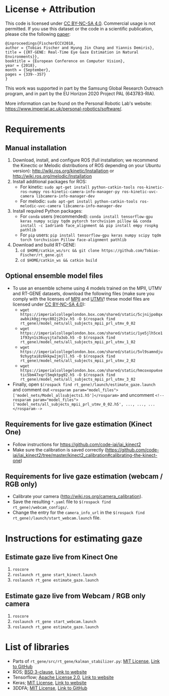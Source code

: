 # License + Attribution
This code is licensed under [CC BY-NC-SA 4.0](https://creativecommons.org/licenses/by-nc-sa/4.0/). Commercial usage is not permitted. If you use this dataset or the code in a scientific publication, please cite the following [paper](http://openaccess.thecvf.com/content_ECCV_2018/html/Tobias_Fischer_RT-GENE_Real-Time_Eye_ECCV_2018_paper.html):

```
@inproceedings{FischerECCV2018,
author = {Tobias Fischer and Hyung Jin Chang and Yiannis Demiris},
title = {{RT-GENE: Real-Time Eye Gaze Estimation in Natural Environments}},
booktitle = {European Conference on Computer Vision},
year = {2018},
month = {September},
pages = {339--357}
}
```

This work was supported in part by the Samsung Global Research Outreach program, and in part by the EU Horizon 2020 Project PAL (643783-RIA).

More information can be found on the Personal Robotic Lab's website: <https://www.imperial.ac.uk/personal-robotics/software/>.

# Requirements
## Manual installation
1. Download, install, and configure ROS (full installation; we recommend the Kinectic or Melodic distributions of ROS depending on your Ubuntu version): http://wiki.ros.org/kinetic/Installation or http://wiki.ros.org/melodic/Installation
1. Install additional packages for ROS:
    - For kinetic: `sudo apt-get install python-catkin-tools ros-kinetic-ros-numpy ros-kinetic-camera-info-manager-py ros-kinetic-uvc-camera libcamera-info-manager-dev`
    - For melodic: `sudo apt-get install python-catkin-tools ros-melodic-uvc-camera libcamera-info-manager-dev`
1. Install required Python packages:
    - For `conda` users (recommended): `conda install tensorflow-gpu keras numpy scipy tqdm pytorch torchvision pillow && conda install -c 1adrianb face_alignment && pip install empy rospkg pathlib`
    - For `pip` users: `pip install tensorflow-gpu keras numpy scipy tqdm torch torchvision Pillow face-alignment pathlib`
1. Download and build RT-GENE:
    1. `cd $HOME/catkin_ws/src && git clone https://github.com/Tobias-Fischer/rt_gene.git`
    1. `cd $HOME/catkin_ws && catkin build`

## Optional ensemble model files
- To use an ensemble scheme using 4 models trained on the MPII, UTMV and RT-GENE datasets, download the following files (make sure you comply with the licenses of [MPII](https://www.mpi-inf.mpg.de/departments/computer-vision-and-multimodal-computing/research/gaze-based-human-computer-interaction/appearance-based-gaze-estimation-in-the-wild/) and [UTMV](http://www.hci.iis.u-tokyo.ac.jp/datasets/)! these model files are licensed under [CC BY-NC-SA 4.0](https://creativecommons.org/licenses/by-nc-sa/4.0/)):
    - `wget https://imperialcollegelondon.box.com/shared/static/5cjnijpo8qxawbkik0gjrmyc802j2h1v.h5 -O $(rospack find rt_gene)/model_nets/all_subjects_mpii_prl_utmv_0_02`
    - `wget https://imperialcollegelondon.box.com/shared/static/1ye5jlh5ce11f93yn1s36uysjta7a3ob.h5 -O $(rospack find rt_gene)/model_nets/all_subjects_mpii_prl_utmv_1_02`
    - `wget https://imperialcollegelondon.box.com/shared/static/5vl9samndju9zhygtai8z6kkpw2jmjll.h5 -O $(rospack find rt_gene)/model_nets/all_subjects_mpii_prl_utmv_2_02`
    - `wget https://imperialcollegelondon.box.com/shared/static/hmcoxopu4xetic5bm47xqrl5mqktpg92.h5 -O $(rospack find rt_gene)/model_nets/all_subjects_mpii_prl_utmv_3_02`
- Finally, open `$(rospack find rt_gene)/launch/estimate_gaze.launch` and comment out `<rosparam param="model_files">['model_nets/Model_allsubjects1.h5']</rosparam>` and uncomment `<!--rosparam param="model_files">['model_nets/all_subjects_mpii_prl_utmv_0_02.h5', ..., ..., ...</rosparam-->`


## Requirements for live gaze estimation (Kinect One)
- Follow instructions for https://github.com/code-iai/iai_kinect2
- Make sure the calibration is saved correctly (https://github.com/code-iai/iai_kinect2/tree/master/kinect2_calibration#calibrating-the-kinect-one)

## Requirements for live gaze estimation (webcam / RGB only)
- Calibrate your camera (http://wiki.ros.org/camera_calibration). 
- Save the resulting `*.yaml` file to `$(rospack find rt_gene)/webcam_configs/`.
- Change the entry for the `camera_info_url` in the `$(rospack find rt_gene)/launch/start_webcam.launch` file.

# Instructions for estimating gaze

## Estimate gaze live from Kinect One
1) `roscore`
1) `roslaunch rt_gene start_kinect.launch`
1) `roslaunch rt_gene estimate_gaze.launch`

## Estimate gaze live from Webcam / RGB only camera
1) `roscore`
1) `roslaunch rt_gene start_webcam.launch`
1) `roslaunch rt_gene estimate_gaze.launch`

# List of libraries
- Parts of `rt_gene/src/rt_gene/kalman_stabilizer.py`: [MIT License](https://opensource.org/licenses/MIT), [Link to GitHub](https://github.com/yinguobing/head-pose-estimation)
- ROS; [BSD 3-clause](https://opensource.org/licenses/BSD-3-Clause), [Link to website](http://ros.org/)
- Tensorflow; [Apache License 2.0](https://www.apache.org/licenses/LICENSE-2.0), [Link to website](http://tensorflow.org/)
- Keras; [MIT License](https://opensource.org/licenses/MIT), [Link to website](https://keras.io)
- 3DDFA; [MIT License](https://opensource.org/licenses/MIT), [Link to GitHub](https://github.com/cleardusk/3DDFA)

